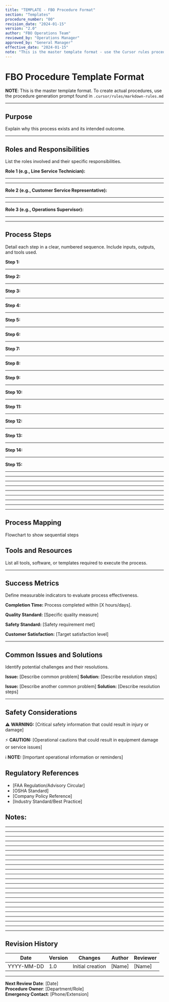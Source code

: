 ```yaml
---
title: "TEMPLATE - FBO Procedure Format"
section: "Templates"
procedure_number: "00"
revision_date: "2024-01-15"
version: "2.0"
author: "FBO Operations Team"
reviewed_by: "Operations Manager"
approved_by: "General Manager"
effective_date: "2024-01-15"
note: "This is the master template format - use the Cursor rules procedure generation prompt to create actual procedures"
---
```


# FBO Procedure Template Format

**NOTE**: This is the master template format. To create actual procedures, use the procedure generation prompt found in `.cursor/rules/markdown-rules.md`

_____________________________________________________________________________________________

## Purpose

Explain why this process exists and its intended outcome.

_____________________________________________________________________________________________

## Roles and Responsibilities

List the roles involved and their specific responsibilities.

**Role 1 (e.g., Line Service Technician):**
________________________________________________________________
________________________________________________________________

**Role 2 (e.g., Customer Service Representative):**
________________________________________________________________
________________________________________________________________

**Role 3 (e.g., Operations Supervisor):**
________________________________________________________________
________________________________________________________________

## Process Steps

Detail each step in a clear, numbered sequence. Include inputs, outputs, and tools used.

**Step 1:**
______________________________________________________________________________________

**Step 2:**
______________________________________________________________________________________

**Step 3:**
______________________________________________________________________________________

**Step 4:**
______________________________________________________________________________________

**Step 5:**
______________________________________________________________________________________

**Step 6:**
______________________________________________________________________________________

**Step 7:**
______________________________________________________________________________________

**Step 8:**
______________________________________________________________________________________

**Step 9:**
______________________________________________________________________________________

**Step 10:**
______________________________________________________________________________________

**Step 11:**
______________________________________________________________________________________

**Step 12:**
______________________________________________________________________________________

**Step 13:**
______________________________________________________________________________________

**Step 14:**
______________________________________________________________________________________

**Step 15:**
______________________________________________________________________________________

___________________________________________________________________________________
___________________________________________________________________________________
___________________________________________________________________________________
___________________________________________________________________________________
___________________________________________________________________________________
___________________________________________________________________________________
___________________________________________________________________________________
___________________________________________________________________________________

## Process Mapping

Flowchart to show sequential steps

## Tools and Resources

List all tools, software, or templates required to execute the process.

_____________________________________________________________________________________________

## Success Metrics

Define measurable indicators to evaluate process effectiveness.

**Completion Time:** Process completed within [X hours/days].

**Quality Standard:** [Specific quality measure]

**Safety Standard:** [Safety requirement met]

**Customer Satisfaction:** [Target satisfaction level]

____________________________________________________________________________________________

## Common Issues and Solutions

Identify potential challenges and their resolutions.

**Issue:** [Describe common problem]
**Solution:** [Describe resolution steps]

**Issue:** [Describe another common problem]
**Solution:** [Describe resolution steps]

___________________________________________________________________________________

## Safety Considerations

⚠️ **WARNING:** [Critical safety information that could result in injury or damage]

⚡ **CAUTION:** [Operational cautions that could result in equipment damage or service issues]

ℹ️ **NOTE:** [Important operational information or reminders]

## Regulatory References

- [FAA Regulation/Advisory Circular]
- [OSHA Standard]
- [Company Policy Reference]
- [Industry Standard/Best Practice]

## Notes:

___________________________________________________________________________________
___________________________________________________________________________________
___________________________________________________________________________________
___________________________________________________________________________________
___________________________________________________________________________________
___________________________________________________________________________________
___________________________________________________________________________________
___________________________________________________________________________________
___________________________________________________________________________________
___________________________________________________________________________________
___________________________________________________________________________________
___________________________________________________________________________________
___________________________________________________________________________________
___________________________________________________________________________________
___________________________________________________________________________________
___________________________________________________________________________________
___________________________________________________________________________________
___________________________________________________________________________________
___________________________________________________________________________________
___________________________________________________________________________________
___________________________________________________________________________________
___________________________________________________________________________________
___________________________________________________________________________________

## Revision History

| Date | Version | Changes | Author | Reviewer |
|------|---------|---------|--------|----------|
| YYYY-MM-DD | 1.0 | Initial creation | [Name] | [Name] |

---
**Next Review Date**: [Date]  
**Procedure Owner**: [Department/Role]  
**Emergency Contact**: [Phone/Extension]